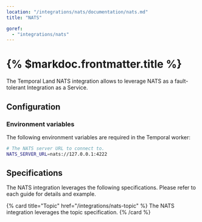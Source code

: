 ```yaml
---
location: "/integrations/nats/documentation/nats.md"
title: "NATS"

goref:
  - "integrations/nats"
---
```


# {% $markdoc.frontmatter.title %}

The Temporal Land NATS integration allows to leverage NATS as a fault-tolerant
Integration as a Service.

## Configuration

### Environment variables

The following environment variables are required in the Temporal worker:

```bash
# The NATS server URL to connect to.
NATS_SERVER_URL=nats://127.0.0.1:4222
```

## Specifications

The NATS integration leverages the following specifications. Please refer
to each guide for details and example.

{% card title="Topic" href="/integrations/nats-topic" %}
  The NATS integration leverages the topic specification.
{% /card %}
